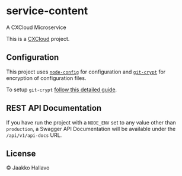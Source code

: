 # service-content

A CXCloud Microservice

This is a [CXCloud](https://docs.cxcloud.com) project.

## Configuration

This project uses [`node-config`](lorenwest/node-config) for configuration and [`git-crypt`](AGWA/git-crypt) for encryption of configuration files.

To setup `git-crypt` [follow this detailed guide](https://github.com/lorenwest/node-config/wiki/Securing-Production-Config-Files).

## REST API Documentation

If you have run the project with a `NODE_ENV` set to any value other than `production`, a Swagger API Documentation will be available under the `/api/v1/api-docs` URL.

## License

© Jaakko Hallavo
